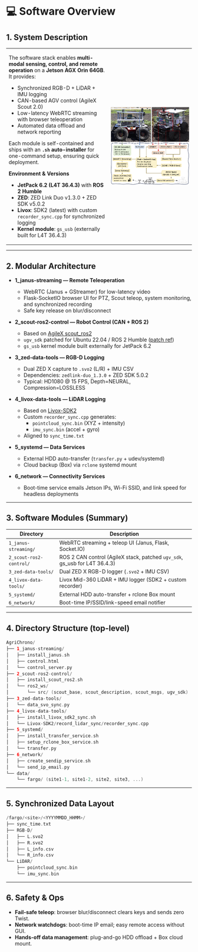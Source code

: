 # 💻 Software Overview

## 1. System Description

<table>
<tr>
<td width="55%" valign="top">

The software stack enables **multi-modal sensing, control, and remote operation** on a **Jetson AGX Orin 64GB**.  
It provides:  
- Synchronized RGB-D + LiDAR + IMU logging  
- CAN-based AGV control (AgileX Scout 2.0)  
- Low-latency WebRTC streaming with browser teleoperation  
- Automated data offload and network reporting  

Each module is self-contained and ships with an **`.sh` auto-installer** for one-command setup, ensuring quick deployment.

**Environment & Versions**  
- **JetPack 6.2 (L4T 36.4.3)** with **ROS 2 Humble**  
- **ZED**: ZED Link Duo v1.3.0 + ZED SDK v5.0.2  
- **Livox**: SDK2 (latest) with custom `recorder_sync.cpp` for synchronized logging  
- **Kernel module**: `gs_usb` (externally built for L4T 36.4.3)  

</td>
<td width="45%">

<img src="../assets/Figure_2.png" alt="Hardware Platform" width="100%"/>

</td>
</tr>
</table>

---

## 2. Modular Architecture

- **1_janus-streaming — Remote Teleoperation**  
  - WebRTC (Janus + GStreamer) for low-latency video  
  - Flask-SocketIO browser UI for PTZ, Scout teleop, system monitoring, and synchronized recording  
  - Safe key release on blur/disconnect  

- **2_scout-ros2-control — Robot Control (CAN + ROS 2)**  
  - Based on [AgileX scout_ros2](https://github.com/agilexrobotics/scout_ros2)  
  - `ugv_sdk` patched for Ubuntu 22.04 / ROS 2 Humble ([patch ref](https://github.com/lucaslins0035/scout_ros2/commit/f0facda7757d75bc0336d700b2f5ae9f384b42f3))  
  - `gs_usb` kernel module built externally for JetPack 6.2  

- **3_zed-data-tools — RGB-D Logging**  
  - Dual ZED X capture to `.svo2` (L/R) + IMU CSV  
  - Dependencies: `zedlink-duo_1.3.0` + ZED SDK 5.0.2  
  - Typical: HD1080 @ 15 FPS, Depth=NEURAL, Compression=LOSSLESS  

- **4_livox-data-tools — LiDAR Logging**  
  - Based on [Livox-SDK2](https://github.com/Livox-SDK/Livox-SDK2)  
  - Custom `recorder_sync.cpp` generates:  
    - `pointcloud_sync.bin` (XYZ + intensity)  
    - `imu_sync.bin` (accel + gyro)  
  - Aligned to `sync_time.txt`  

- **5_systemd — Data Services**  
  - External HDD auto-transfer (`transfer.py` + udev/systemd)  
  - Cloud backup (Box) via `rclone` systemd mount  

- **6_network — Connectivity Services**  
  - Boot-time service emails Jetson IPs, Wi-Fi SSID, and link speed for headless deployments  

---

## 3. Software Modules (Summary)

| Directory | Description |
|-----------|-------------|
| `1_janus-streaming/` | WebRTC streaming + teleop UI (Janus, Flask, Socket.IO) |
| `2_scout-ros2-control/` | ROS 2 CAN control (AgileX stack, patched `ugv_sdk`, gs_usb for L4T 36.4.3) |
| `3_zed-data-tools/` | Dual ZED X RGB-D logger (`.svo2` + IMU CSV) |
| `4_livox-data-tools/` | Livox Mid-360 LiDAR + IMU logger (SDK2 + custom recorder) |
| `5_systemd/` | External HDD auto-transfer + rclone Box mount |
| `6_network/` | Boot-time IP/SSID/link-speed email notifier |

---

## 4. Directory Structure (top-level)

```swift
AgriChrono/
├── 1_janus-streaming/
│   ├── install_janus.sh
│   ├── control.html
│   └── control_server.py
├── 2_scout-ros2-control/
│   ├── install_scout_ros2.sh
│   └── ros2_ws/
│       └── src/ (scout_base, scout_description, scout_msgs, ugv_sdk)
├── 3_zed-data-tools/
│   └── data_svo_sync.py
├── 4_livox-data-tools/
│   ├── install_livox_sdk2_sync.sh
│   └── Livox-SDK2/record_lidar_sync/recorder_sync.cpp
├── 5_systemd/
│   ├── install_transfer_service.sh
│   ├── setup_rclone_box_service.sh
│   └── transfer.py
├── 6_network/
│   ├── create_sendip_service.sh
│   └── send_ip_email.py
└── data/
    └── fargo/ (site1-1, site1-2, site2, site3, ...)
```

---

## 5. Synchronized Data Layout

``` swift
/fargo/<site>/<YYYYMMDD_HHMM>/
├── sync_time.txt
├── RGB-D/
│   ├── L.svo2
│   ├── R.svo2
│   ├── L_info.csv
│   └── R_info.csv
└── LiDAR/
    ├── pointcloud_sync.bin
    └── imu_sync.bin
```

---

## 6. Safety & Ops

- **Fail-safe teleop**: browser blur/disconnect clears keys and sends zero Twist.  
- **Network watchdogs**: boot-time IP email; easy remote access without GUI.  
- **Hands-off data management**: plug-and-go HDD offload + Box cloud mount.
